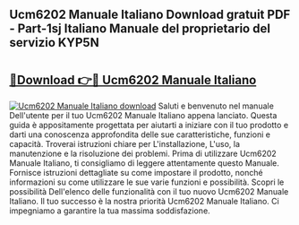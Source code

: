 ## Ucm6202 Manuale Italiano Download gratuit PDF - Part-1sj Italiano Manuale del proprietario del servizio KYP5N

# <h2><a href="http://dfdujt1.blite.top/?on=Ucm6202+Manuale+Italiano">🔗Download 👉🔴 Ucm6202 Manuale Italiano</a></h2>

[![Ucm6202 Manuale Italiano download](https://i.imgur.com/lujVjoI.png)](http://dfdujt1.blite.top/?on=Ucm6202+Manuale+Italiano)
Saluti e benvenuto nel manuale Dell'utente per il tuo Ucm6202 Manuale Italiano appena lanciato. Questa guida è appositamente progettata per aiutarti a iniziare con il tuo prodotto e darti una conoscenza approfondita delle sue caratteristiche, funzioni e capacità. Troverai istruzioni chiare per L'installazione, L'uso, la manutenzione e la risoluzione dei problemi. Prima di utilizzare Ucm6202 Manuale Italiano, ti consigliamo di leggere attentamente questo Manuale. Fornisce istruzioni dettagliate su come impostare il prodotto, nonché informazioni su come utilizzare le sue varie funzioni e possibilità. Scopri le possibilità Dell'elenco delle funzionalità con il tuo nuovo Ucm6202 Manuale Italiano. Il tuo successo è la nostra priorità Ucm6202 Manuale Italiano. Ci impegniamo a garantire la tua massima soddisfazione.
